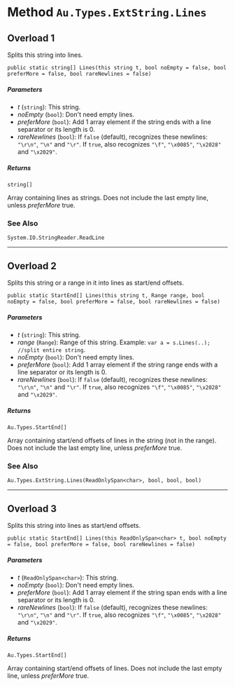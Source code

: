 # Method `Au.Types.ExtString.Lines`

## Overload 1

Splits this string into lines.

```
public static string[] Lines(this string t, bool noEmpty = false, bool preferMore = false, bool rareNewlines = false)
```

##### Parameters

- *t*  (`string`):
    This string.
- *noEmpty*  (`bool`):
    Don't need empty lines.
- *preferMore*  (`bool`):
    Add 1 array element if the string ends with a line separator or its length is 0.
- *rareNewlines*  (`bool`):
    If `false` (default), recognizes these newlines: `"\r\n"`, `"\n"` and `"\r"`. If `true`, also recognizes `"\f"`, `"\x0085"`, `"\x2028"` and `"\x2029"`.

##### Returns

`string[]`

Array containing lines as strings. Does not include the last empty line, unless *preferMore* true.

### See Also

`System.IO.StringReader.ReadLine`

* * *

## Overload 2

Splits this string or a range in it into lines as start/end offsets.

```
public static StartEnd[] Lines(this string t, Range range, bool noEmpty = false, bool preferMore = false, bool rareNewlines = false)
```

##### Parameters

- *t*  (`string`):
    This string.
- *range*  (`Range`):
    Range of this string. Example: `var a = s.Lines(..); //split entire string`.
- *noEmpty*  (`bool`):
    Don't need empty lines.
- *preferMore*  (`bool`):
    Add 1 array element if the string range ends with a line separator or its length is 0.
- *rareNewlines*  (`bool`):
    If `false` (default), recognizes these newlines: `"\r\n"`, `"\n"` and `"\r"`. If `true`, also recognizes `"\f"`, `"\x0085"`, `"\x2028"` and `"\x2029"`.

##### Returns

`Au.Types.StartEnd[]`

Array containing start/end offsets of lines in the string (not in the range). Does not include the last empty line, unless *preferMore* true.

### See Also

`Au.Types.ExtString.Lines(ReadOnlySpan<char>, bool, bool, bool)`

* * *

## Overload 3

Splits this string into lines as start/end offsets.

```
public static StartEnd[] Lines(this ReadOnlySpan<char> t, bool noEmpty = false, bool preferMore = false, bool rareNewlines = false)
```

##### Parameters

- *t*  (`ReadOnlySpan<char>`):
    This string.
- *noEmpty*  (`bool`):
    Don't need empty lines.
- *preferMore*  (`bool`):
    Add 1 array element if the string span ends with a line separator or its length is 0.
- *rareNewlines*  (`bool`):
    If `false` (default), recognizes these newlines: `"\r\n"`, `"\n"` and `"\r"`. If `true`, also recognizes `"\f"`, `"\x0085"`, `"\x2028"` and `"\x2029"`.

##### Returns

`Au.Types.StartEnd[]`

Array containing start/end offsets of lines. Does not include the last empty line, unless *preferMore* true.